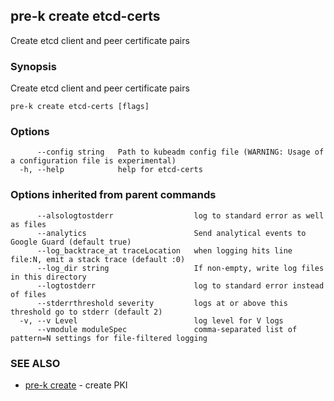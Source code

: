 ## pre-k create etcd-certs

Create etcd client and peer certificate pairs

### Synopsis

Create etcd client and peer certificate pairs

```
pre-k create etcd-certs [flags]
```

### Options

```
      --config string   Path to kubeadm config file (WARNING: Usage of a configuration file is experimental)
  -h, --help            help for etcd-certs
```

### Options inherited from parent commands

```
      --alsologtostderr                  log to standard error as well as files
      --analytics                        Send analytical events to Google Guard (default true)
      --log_backtrace_at traceLocation   when logging hits line file:N, emit a stack trace (default :0)
      --log_dir string                   If non-empty, write log files in this directory
      --logtostderr                      log to standard error instead of files
      --stderrthreshold severity         logs at or above this threshold go to stderr (default 2)
  -v, --v Level                          log level for V logs
      --vmodule moduleSpec               comma-separated list of pattern=N settings for file-filtered logging
```

### SEE ALSO

* [pre-k create](pre-k_create.md)	 - create PKI


